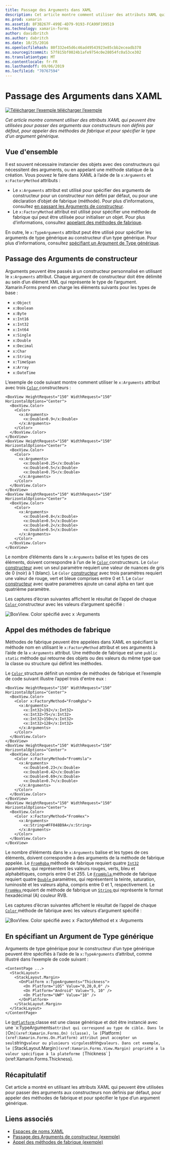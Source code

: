 ```yaml
---
title: Passage des Arguments dans XAML
description: Cet article montre comment utiliser des attributs XAML qui peuvent être utilisées pour passer des arguments aux constructeurs non définis par défaut, pour appeler des méthodes de fabrique et pour spécifier le type d’un argument générique.
ms.prod: xamarin
ms.assetid: 8F3B267F-499E-4D79-9193-FCA99F199519
ms.technology: xamarin-forms
author: davidbritch
ms.author: dabritch
ms.date: 10/25/2016
ms.openlocfilehash: 80f332e45d6c46ad49543923e85cbb2eceadb378
ms.sourcegitcommit: 57f815bf0024b1afe9754c0e28054fc0a53ce302
ms.translationtype: MT
ms.contentlocale: fr-FR
ms.lasthandoff: 09/06/2019
ms.locfileid: "70767594"
---
```

# <a name="passing-arguments-in-xaml"></a>Passage des Arguments dans XAML

[![Télécharger l’exemple](~/media/shared/download.png) télécharger l’exemple](https://docs.microsoft.com/samples/xamarin/xamarin-forms-samples/xaml-passingconstructorarguments)

_Cet article montre comment utiliser des attributs XAML qui peuvent être utilisées pour passer des arguments aux constructeurs non définis par défaut, pour appeler des méthodes de fabrique et pour spécifier le type d’un argument générique._

## <a name="overview"></a>Vue d'ensemble

Il est souvent nécessaire instancier des objets avec des constructeurs qui nécessitent des arguments, ou en appelant une méthode statique de la création. Vous pouvez le faire dans XAML à l’aide de la `x:Arguments` et `x:FactoryMethod` attributs :

- Le `x:Arguments` attribut est utilisé pour spécifier des arguments de constructeur pour un constructeur non défini par défaut, ou pour une déclaration d’objet de fabrique (méthode). Pour plus d’informations, consultez [en passant les Arguments de constructeur](#constructor_arguments).
- Le `x:FactoryMethod` attribut est utilisé pour spécifier une méthode de fabrique qui peut être utilisée pour initialiser un objet. Pour plus d’informations, consultez [appelant des méthodes de fabrique](#factory_methods).

En outre, le `x:TypeArguments` attribut peut être utilisé pour spécifier les arguments de type générique au constructeur d’un type générique. Pour plus d’informations, consultez [spécifiant un Argument de Type générique](#generic_type_arguments).

<a name="constructor_arguments" />

## <a name="passing-constructor-arguments"></a>Passage des Arguments de constructeur

Arguments peuvent être passés à un constructeur personnalisé en utilisant le `x:Arguments` attribut. Chaque argument de constructeur doit être délimité au sein d’un élément XML qui représente le type de l’argument. Xamarin.Forms prend en charge les éléments suivants pour les types de base :

- `x:Object`
- `x:Boolean`
- `x:Byte`
- `x:Int16`
- `x:Int32`
- `x:Int64`
- `x:Single`
- `x:Double`
- `x:Decimal`
- `x:Char`
- `x:String`
- `x:TimeSpan`
- `x:Array`
- `x:DateTime`

L’exemple de code suivant montre comment utiliser le `x:Arguments` attribut avec trois [ `Color` ](xref:Xamarin.Forms.Color) constructeurs :

```xaml
<BoxView HeightRequest="150" WidthRequest="150" HorizontalOptions="Center">
  <BoxView.Color>
    <Color>
      <x:Arguments>
        <x:Double>0.9</x:Double>
      </x:Arguments>
    </Color>
  </BoxView.Color>
</BoxView>
<BoxView HeightRequest="150" WidthRequest="150" HorizontalOptions="Center">
  <BoxView.Color>
    <Color>
      <x:Arguments>
        <x:Double>0.25</x:Double>
        <x:Double>0.5</x:Double>
        <x:Double>0.75</x:Double>
      </x:Arguments>
    </Color>
  </BoxView.Color>
</BoxView>
<BoxView HeightRequest="150" WidthRequest="150" HorizontalOptions="Center">
  <BoxView.Color>
    <Color>
      <x:Arguments>
        <x:Double>0.8</x:Double>
        <x:Double>0.5</x:Double>
        <x:Double>0.2</x:Double>
        <x:Double>0.5</x:Double>
      </x:Arguments>
    </Color>
  </BoxView.Color>
</BoxView>
```

Le nombre d’éléments dans le `x:Arguments` balise et les types de ces éléments, doivent correspondre à l’un de le [ `Color` ](xref:Xamarin.Forms.Color) constructeurs. Le `Color` [constructeur](xref:Xamarin.Forms.Color.%23ctor(System.Double)) avec un seul paramètre requiert une valeur de nuances de gris de 0 (noir) à 1 (blanc). Le `Color` [constructeur](xref:Xamarin.Forms.Color.%23ctor(System.Double,System.Double,System.Double)) avec trois paramètres requiert une valeur de rouge, vert et bleue comprises entre 0 et 1. Le `Color` [constructeur](xref:Xamarin.Forms.Color.%23ctor(System.Double,System.Double,System.Double,System.Double)) avec quatre paramètres ajoute un canal alpha en tant que quatrième paramètre.

Les captures d’écran suivantes affichent le résultat de l’appel de chaque [ `Color` ](xref:Xamarin.Forms.Color) constructeur avec les valeurs d’argument spécifié :

![BoxView. Color spécifié avec x :Arguments](passing-arguments-images/passing-arguments.png)

<a name="factory_methods" />

## <a name="calling-factory-methods"></a>Appel des méthodes de fabrique

Méthodes de fabrique peuvent être appelées dans XAML en spécifiant la méthode nom en utilisant le `x:FactoryMethod` attribut et ses arguments à l’aide de la `x:Arguments` attribut. Une méthode de fabrique est une `public static` méthode qui retourne des objets ou des valeurs du même type que la classe ou structure qui définit les méthodes.

Le [ `Color` ](xref:Xamarin.Forms.Color) structure définit un nombre de méthodes de fabrique et l’exemple de code suivant illustre l’appel trois d'entre eux :

```xaml
<BoxView HeightRequest="150" WidthRequest="150" HorizontalOptions="Center">
  <BoxView.Color>
    <Color x:FactoryMethod="FromRgba">
      <x:Arguments>
        <x:Int32>192</x:Int32>
        <x:Int32>75</x:Int32>
        <x:Int32>150</x:Int32>                        
        <x:Int32>128</x:Int32>
      </x:Arguments>
    </Color>
  </BoxView.Color>
</BoxView>
<BoxView HeightRequest="150" WidthRequest="150" HorizontalOptions="Center">
  <BoxView.Color>
    <Color x:FactoryMethod="FromHsla">
      <x:Arguments>
        <x:Double>0.23</x:Double>
        <x:Double>0.42</x:Double>
        <x:Double>0.69</x:Double>
        <x:Double>0.7</x:Double>
      </x:Arguments>
    </Color>
  </BoxView.Color>
</BoxView>
<BoxView HeightRequest="150" WidthRequest="150" HorizontalOptions="Center">
  <BoxView.Color>
    <Color x:FactoryMethod="FromHex">
      <x:Arguments>
        <x:String>#FF048B9A</x:String>
      </x:Arguments>
    </Color>
  </BoxView.Color>
</BoxView>
```

Le nombre d’éléments dans le `x:Arguments` balise et les types de ces éléments, doivent correspondre à des arguments de la méthode de fabrique appelée. Le [ `FromRgba` ](xref:Xamarin.Forms.Color.FromRgba(System.Int32,System.Int32,System.Int32,System.Int32)) méthode de fabrique requiert quatre [ `Int32` ](https://docs.microsoft.com/dotnet/api/system.int32) paramètres, qui représentent les valeurs rouges, verts, bleu et alphabétiques, compris entre 0 et 255. Le [ `FromHsla` ](xref:Xamarin.Forms.Color.FromHsla(System.Double,System.Double,System.Double,System.Double)) méthode de fabrique requiert quatre [ `Double` ](https://docs.microsoft.com/dotnet/api/system.double) paramètres, qui représentent la teinte, saturation, luminosité et les valeurs alpha, compris entre 0 et 1, respectivement. Le [ `FromHex` ](xref:Xamarin.Forms.Color.FromHex(System.String)) requiert de méthode de fabrique un [ `String` ](https://docs.microsoft.com/dotnet/api/system.string) qui représente le format hexadécimal (A) couleur RVB.

Les captures d’écran suivantes affichent le résultat de l’appel de chaque [ `Color` ](xref:Xamarin.Forms.Color) méthode de fabrique avec les valeurs d’argument spécifié :

![BoxView. Color spécifié avec x :FactoryMethod et x :Arguments](passing-arguments-images/factory-methods.png)

<a name="generic_type_arguments" />

## <a name="specifying-a-generic-type-argument"></a>En spécifiant un Argument de Type générique

Arguments de type générique pour le constructeur d’un type générique peuvent être spécifiés à l’aide de la `x:TypeArguments` d’attribut, comme illustré dans l’exemple de code suivant :

```xaml
<ContentPage ...>
  <StackLayout>
    <StackLayout.Margin>
      <OnPlatform x:TypeArguments="Thickness">
        <On Platform="iOS" Value="0,20,0,0" />
        <On Platform="Android" Value="5, 10" />
        <On Platform="UWP" Value="10" />
      </OnPlatform>
    </StackLayout.Margin>
  </StackLayout>
</ContentPage>
```

Le [ `OnPlatform` ](xref:Xamarin.Forms.OnPlatform`1) classe est une classe générique et doit être instancié avec une `x:TypeArguments` attribut qui correspond au type de cible. Dans le [ `On` ](xref:Xamarin.Forms.On) (classe), le [ `Platform` ](xref:Xamarin.Forms.On.Platform) attribut peut accepter un seul `string` valeur ou plusieurs virgules `string` valeurs. Dans cet exemple, le [ `StackLayout.Margin` ](xref:Xamarin.Forms.View.Margin) propriété a la valeur spécifique à la plateforme [ `Thickness` ](xref:Xamarin.Forms.Thickness).

## <a name="summary"></a>Récapitulatif

Cet article a montré en utilisant les attributs XAML qui peuvent être utilisées pour passer des arguments aux constructeurs non définis par défaut, pour appeler des méthodes de fabrique et pour spécifier le type d’un argument générique.

## <a name="related-links"></a>Liens associés

- [Espaces de noms XAML](~/xamarin-forms/xaml/namespaces.md)
- [Passage des Arguments de constructeur (exemple)](https://docs.microsoft.com/samples/xamarin/xamarin-forms-samples/xaml-passingconstructorarguments)
- [Appel des méthodes de fabrique (exemple)](https://docs.microsoft.com/samples/xamarin/xamarin-forms-samples/xaml-callingfactorymethods)
